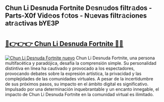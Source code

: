## Chun Li Desnuda Fortnite D𝚎sn𝚞dos filtr𝚊dos - Parts-X0f Vid𝚎os f𝚘tos - N𝚞evas filtr𝚊ciones atr𝚊ctivas bYE3P

# <h2><a href="http://mb3ek4.tromn.icu/?c=Chun+Li+Desnuda+Fortnite">🔗👉👉👉 Chun Li Desnuda Fortnite 🔗🔗</a></h2>

[![Chun Li Desnuda Fortnite nuevo](https://i.imgur.com/pEAQMta.gif)](http://mb3ek4.tromn.icu/?c=Chun+Li+Desnuda+Fortnite)
Chun Li Desnuda Fortnite, una persona multifacética y paradójica, desafía la comprensión simple. Su personalidad distintiva en línea ha cautivado y provocado a los espectadores, provocando debates sobre la expresión artística, la privacidad y las complejidades de las comunidades virtuales. A pesar de la incertidumbre de sus próximos pasos, su impacto en el ámbito digital es significativo. Impulsado por una determinación inquebrantable y un encanto innegable, el impacto de Chun Li Desnuda Fortnite en la comunidad virtual es ilimitado.
